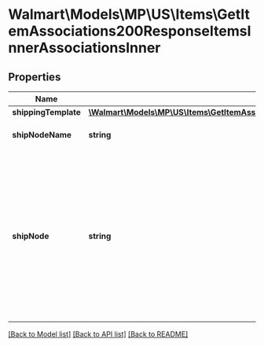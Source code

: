# Walmart\Models\MP\US\Items\GetItemAssociations200ResponseItemsInnerAssociationsInner

## Properties

Name | Type | Description | Notes
------------ | ------------- | ------------- | -------------
**shippingTemplate** | [**\Walmart\Models\MP\US\Items\GetItemAssociations200ResponseItemsInnerAssociationsInnerShippingTemplate**](GetItemAssociations200ResponseItemsInnerAssociationsInnerShippingTemplate.md) |  | [optional]
**shipNodeName** | **string** | Name of the fulfillment center. | [optional]
**shipNode** | **string** | The fulfillment center or ship node Id which uniquely identifies each facility and is autogenerated during the creation of fulfillment center. Every time a facility is added, a new ship node id is generated. | [optional]


[[Back to Model list]](./) [[Back to API list]](../../../../../README.md#supported-apis) [[Back to README]](../../../../../README.md)
